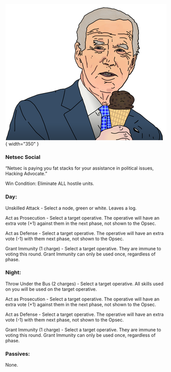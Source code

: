 ![hackingadvocate.png](Images/hackingadvocate.png){ width="350" }

### **Netsec Social**

“Netsec is paying you fat stacks for your assistance in political issues, Hacking Advocate.”

Win Condition: Eliminate ALL hostile units.

### **Day:**

Unskilled Attack - Select a node, green or white. Leaves a log.

Act as Prosecution - Select a target operative. The operative will have an extra vote (+1) against them in the next phase, not shown to the Opsec.

Act as Defense - Select a target operative. The operative will have an extra vote (-1) with them next phase, not shown to the Opsec.

Grant Immunity (1 charge) - Select a target operative. They are immune to voting this round. Grant Immunity can only be used once, regardless of phase.

### **Night:**

Throw Under the Bus (2 charges) - Select a target operative. All skills used on you will be used on the target operative.

Act as Prosecution - Select a target operative. The operative will have an extra vote (+1) against them in the next phase, not shown to the Opsec.

Act as Defense - Select a target operative. The operative will have an extra vote (-1) with them next phase, not shown to the Opsec.

Grant Immunity (1 charge) - Select a target operative. They are immune to voting this round. Grant Immunity can only be used once, regardless of phase.

### **Passives:**

None.